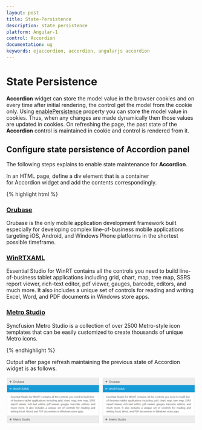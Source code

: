 ```yaml
---
layout: post
title: State-Persistence
description: state persistence
platform: Angular-1
control: Accordion 
documentation: ug
keywords: ejaccordion, accordion, angularjs accordion
---
```


# State Persistence

**Accordion** widget can store the model value in the browser cookies and on every time after initial rendering, the control get the model from the cookie only. Using [enablePersistence](https://help.syncfusion.com/api/js/ejaccordion#members:enablepersistence) property you can store the model value in cookies. Thus, when any changes are made dynamically then those values are updated in cookies. On refreshing the page, the past state of the **Accordion** control is maintained in cookie and control is rendered from it.

## Configure state persistence of Accordion panel

The following steps explains to enable state maintenance for **Accordion**.

In an HTML page, define a div element that is a container for Accordion widget and add the contents correspondingly.

{% highlight html %}

   
<div id="accordion" style="width: 500px" ej-accordion e-enablepersistence="true">
    <h3>
        <a href="#">Orubase</a>
    </h3>
    <div>
        <!-- add accordion contents here to load contents under this header -->
        Orubase is the only mobile application development framework built especially for developing complex line-of-business mobile applications targeting iOS, Android, and Windows Phone platforms in the shortest possible timeframe.
    </div>
    <h3>
        <a href="#">WinRTXAML</a>
    </h3>
    <div>
        <!-- add accordion contents here to load contents under this header -->
        Essential Studio for WinRT contains all the controls you need to build line-of-business tablet applications including grid, chart, map, tree map, SSRS report viewer, rich-text editor, pdf viewer, gauges, barcode, editors, and much more. It also includes a unique set of controls for reading and writing Excel, Word, and PDF documents in Windows store apps.
    </div>
    <h3>
        <a href="#">Metro Studio</a>
    </h3>
    <div>
        <!-- add accordion contents here to load contents under this header -->
        Syncfusion Metro Studio is a collection of over 2500 Metro-style icon templates that can be easily customized to create thousands of unique Metro icons.
    </div>
</div>


{% endhighlight %}


Output after page refresh maintaining the previous state of Accordion widget is as follows.


![](State-Persistence_images/State-Persistence_img1.png)